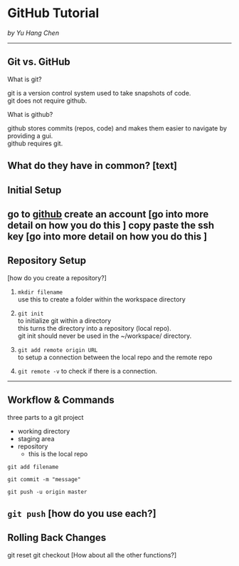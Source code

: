 # GitHub Tutorial

_by Yu Hang Chen_

---
## Git vs. GitHub

What is git?

git is a version control system used to take snapshots of code.  
git does not require github.

What is github?

github stores commits (repos, code) and makes them easier to navigate by providing a gui.  
github requires git.

What do they have in common?
[text]
---
## Initial Setup

go to [github](github.com)
create an account [go into more detail on how you do this ]
copy paste the ssh key [go into more detail on how you do this ]
---
## Repository Setup
[how do you create a repository?]
1. `mkdir filename`  
use this to create a folder within the workspace directory

2. `git init`  
to initialize git within a directory  
this turns the directory into a repository (local repo).  
git init should never be used in the ~/workspace/ directory.

3. `git add remote origin URL`  
to setup a connection between the local repo and the remote repo  

4. `git remote -v` 
to check if there is a connection.
 

---
## Workflow & Commands

three parts to a git project

* working directory  
* staging area  
* repository
    * this is the local repo

`git add filename`

`git commit -m "message"`

`git push -u origin master`

`git push`
[how do you use each?]
---
## Rolling Back Changes

git reset
git checkout
[How about all the other functions?]
